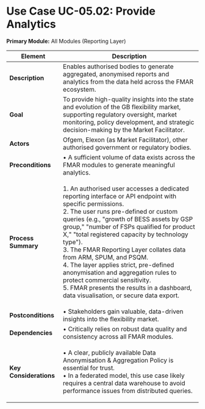 # Use Case UC-05.02: Provide Analytics

**Primary Module:** All Modules (Reporting Layer)

| Element                | Description                                                                                                                                                                                                                                                                                                                                                                                                                                                                                                                                                                                     |
| ---------------------- | ----------------------------------------------------------------------------------------------------------------------------------------------------------------------------------------------------------------------------------------------------------------------------------------------------------------------------------------------------------------------------------------------------------------------------------------------------------------------------------------------------------------------------------------------------------------------------------------------- |
| **Description**        | Enables authorised bodies to generate aggregated, anonymised reports and analytics from the data held across the FMAR ecosystem.                                                                                                                                                                                                                                                                                                                                                                                                                                                                |
| **Goal**               | To provide high-quality insights into the state and evolution of the GB flexibility market, supporting regulatory oversight, market monitoring, policy development, and strategic decision-making by the Market Facilitator.                                                                                                                                                                                                                                                                                                                                                                    |
| **Actors**             | Ofgem, Elexon (as Market Facilitator), other authorised government or regulatory bodies.                                                                                                                                                                                                                                                                                                                                                                                                                                                                                                        |
| **Preconditions**      | • A sufficient volume of data exists across the FMAR modules to generate meaningful analytics.                                                                                                                                                                                                                                                                                                                                                                                                                                                                                                  |
| **Process Summary**    | <p>1. An authorised user accesses a dedicated reporting interface or API endpoint with specific permissions.<br>2. The user runs pre-defined or custom queries (e.g., "growth of BESS assets by GSP group," "number of FSPs qualified for product X," "total registered capacity by technology type").<br>3. The FMAR Reporting Layer collates data from ARM, SPUM, and PSQM.<br>4. The layer applies strict, pre-defined anonymisation and aggregation rules to protect commercial sensitivity.<br>5. FMAR presents the results in a dashboard, data visualisation, or secure data export.</p> |
| **Postconditions**     | • Stakeholders gain valuable, data-driven insights into the flexibility market.                                                                                                                                                                                                                                                                                                                                                                                                                                                                                                                 |
| **Dependencies**       | • Critically relies on robust data quality and consistency across all FMAR modules.                                                                                                                                                                                                                                                                                                                                                                                                                                                                                                             |
| **Key Considerations** | <p>• A clear, publicly available Data Anonymisation &#x26; Aggregation Policy is essential for trust.<br>• In a federated model, this use case likely requires a central data warehouse to avoid performance issues from distributed queries.</p>                                                                                                                                                                                                                                                                                                                                               |
